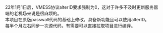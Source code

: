 22年1月1日后，VMESS协议alterID要求强制为0，这对于许多不及时更新服务器端的老机场来说是很麻烦的。  
本项目在原版passwall代码的基础上修改，具备新功能且可以使用alterID。  
每半个月左右同步一次源代码，有需要可以直接拉取项目进行编译。
